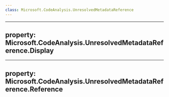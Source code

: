 ```yaml
---
class: Microsoft.CodeAnalysis.UnresolvedMetadataReference
---
```


---
property: Microsoft.CodeAnalysis.UnresolvedMetadataReference.Display
---

---
property: Microsoft.CodeAnalysis.UnresolvedMetadataReference.Reference
---

